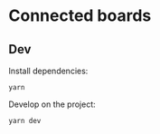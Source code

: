 # Connected boards


## Dev

Install dependencies:
```
yarn
```

Develop on the project:
```
yarn dev
```

